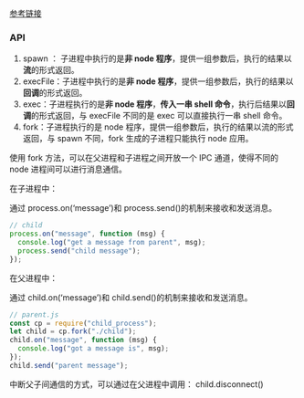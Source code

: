 [参考链接](https://blog.csdn.net/jasonzds/article/details/87559644)

### API

1. spawn ： 子进程中执行的是**非 node 程序**，提供一组参数后，执行的结果以**流**的形式返回。
2. execFile：子进程中执行的是**非 node 程序**，提供一组参数后，执行的结果以**回调**的形式返回。
3. exec：子进程执行的是**非 node 程序**，**传入一串 shell 命令**，执行后结果以**回调**的形式返回，与 execFile 不同的是 exec 可以直接执行一串 shell 命令。
4. fork：子进程执行的是 node 程序，提供一组参数后，执行的结果以流的形式返回，与 spawn 不同，fork 生成的子进程只能执行 node 应用。

使用 fork 方法，可以在父进程和子进程之间开放一个 IPC 通道，使得不同的 node 进程间可以进行消息通信。

在子进程中：

通过 process.on(‘message’)和 process.send()的机制来接收和发送消息。

```javascript
// child
process.on("message", function (msg) {
  console.log("get a message from parent", msg);
  process.send("child message");
});
```

在父进程中：

通过 child.on(‘message’)和 child.send()的机制来接收和发送消息。

```javascript
// parent.js
const cp = require("child_process");
let child = cp.fork("./child");
child.on("message", function (msg) {
  console.log("got a message is", msg);
});
child.send("parent message");
```

中断父子间通信的方式，可以通过在父进程中调用：
child.disconnect()
